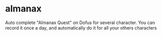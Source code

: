 # almanax

Auto complete "Almanax Quest" on Dofus for several character. You can record it once a day, and automatically do it for all your others characters
